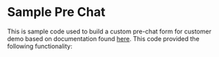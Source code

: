 # Sample Pre Chat
This is sample code used to build a custom pre-chat form for customer demo based on documentation found [here](https://developer.salesforce.com/docs/atlas.en-us.snapins_web_dev.meta/snapins_web_dev/snapins_web_lightning_components_prechat_sample_aura.htm). This code provided the following functionality:

